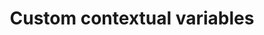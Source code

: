 ---
slug: custom-contextual-variables
version: v1.295.0
title: Custom contextual variables
tags: ['Variables']
image: ./create_custom_contextual_variable.png
description: From Variables tab, admins can create custom contextual variables that will act as env variables for all jobs within a workspace.
features:
  [
    'Create custom contextual variables that will act as env variables for all jobs within a workspace.',
    'For admins only.',
    'We still recommend using user-defined variables but in some cases (e.g. your imports depend on env variables), this might be a good escape hatch.'
  ]
docs: /docs/core_concepts/variables_and_secrets#custom-contextual-variables
---